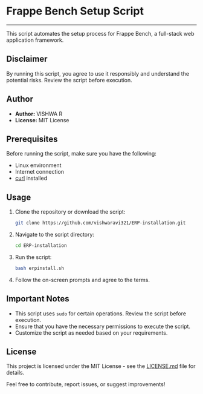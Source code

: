 # Frappe Bench Setup Script

---

This script automates the setup process for Frappe Bench, a full-stack web application framework.

## Disclaimer

By running this script, you agree to use it responsibly and understand the potential risks. Review the script before execution.

## Author

- **Author:** VISHWA R
- **License:** MIT License

## Prerequisites

Before running the script, make sure you have the following:

- Linux environment
- Internet connection
- [curl](https://curl.se/) installed

## Usage

1. Clone the repository or download the script:

   ```bash
   git clone https://github.com/vishwaravi321/ERP-installation.git
   ```

2. Navigate to the script directory:

   ```bash
   cd ERP-installation
   ```

3. Run the script:

   ```bash
   bash erpinstall.sh
   ```

4. Follow the on-screen prompts and agree to the terms.

## Important Notes

- This script uses `sudo` for certain operations. Review the script before execution.
- Ensure that you have the necessary permissions to execute the script.
- Customize the script as needed based on your requirements.

## License

This project is licensed under the MIT License - see the [LICENSE.md](LICENSE.md) file for details.


Feel free to contribute, report issues, or suggest improvements!

